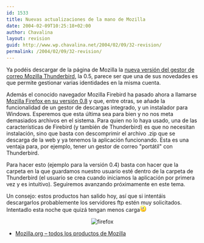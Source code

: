 ```yaml
---
id: 1533
title: Nuevas actualizaciones de la mano de Mozilla
date: 2004-02-09T10:25:18+02:00
author: Chavalina
layout: revision
guid: http://www.wp.chavalina.net/2004/02/09/32-revision/
permalink: /2004/02/09/32-revision/
---
```

Ya pod&eacute;is descargar de la p&aacute;gina de Mozilla la <a href="http://www.mozilla.org/products/thunderbird/" target="_blank">nueva versi&oacute;n del gestor de correo Mozilla Thunderbird</a>, la 0.5, parece ser que una de sus novedades es que permite gestionar varias identidades en la misma cuenta.

Adem&aacute;s el conocido navegador Mozilla Firebird ha pasado ahora a llamarse <a href="http://www.mozilla.org/products/firefox/" target="_blank">Mozilla Firefox en su versi&oacute;n 0.8</a> y que, entre otras, se a&ntilde;ade la funcionalidad de un gestor de descargas integrado, y un instalador para Windows. Esperemos que esta &uacute;ltima sea para bien y no nos meta demasiados archivos en el sistema. Para quien no lo haya usado, una de las caracter&iacute;sticas de Firebird (y tambi&eacute;n de Thunderbird) es que no necesitan instalaci&oacute;n, sino que basta con descomprimir el archivo .zip que se descarga de la web y ya tenemos la aplicaci&oacute;n funcionando. Esta es una ventaja para, por ejemplo, tener un gestor de correo "port&aacute;til" con Thunderbird.

Para hacer esto (ejemplo para la versi&oacute;n 0.4) basta con hacer que la carpeta en la que guardamos nuestro usuario est&eacute; dentro de la carpeta de Thunderbird (el usuario se crea cuando iniciamos la aplicaci&oacute;n por primera vez y es intuitivo). Seguiremos avanzando pr&oacute;ximamente en este tema. 

Un consejo: estos productos han salido hoy, as&iacute; que si intent&aacute;is descargarlos probablemente los servidores ftp est&eacute;n muy solicitados. Intentadlo esta noche que quiz&aacute; tengan menos carga![guino](/imagenes/emoticonos/guino.gif) 

<p align="center">
  <img src="http://www.mozilla.org/products/firefox/productIconFirefox.png" alt="firefox" />
</p>

  * <a href="http://www.mozilla.org/products/" target="_blank">Mozilla.org &#8211; todos los productos de Mozilla </a>